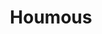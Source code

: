 ---
layout: recette
categories: [recettes]
hidden: true
lang: fr
sitemap: false
title: Houmous
type: sel
ingredients: 
  - nom: pois chiches
    qte: 1
    unite: boîte de conserve
  - nom: tahini
    qte: 60
    unite: gr
  - nom: ail
    qte: 10
    unite: gr
  - nom: jus de citron
    qte: 50
    unite: gr
  - nom: huile d'olive
    qte: 15
    unite: gr
  - nom: sel
    qte: 6
    unite: gr
etapes:
  - label: Pois chiches
    details:
      - Recuire les pois chiches 10 minutes dans leur eau
      - Égoutter et conserver l'eau de cuisson
  - label: Ingrédients liquides
    details:
      - Émincer l'ail finement
      - Verser le tahini, l'ail, le jus de citron, l'huile d'olive et le sel dans un bol
      - Mélanger 
  - label: Mixage
    details:
      - Verser les pois chiches et les ingrédients liquides dans le bol du robot
      - Mixer. Ajouter de l'eau de cuisson si le houmous est trop dense
  - label: Dégustation
    details:
      - Réserver au frais au moins une heure
      - Creuser un sillon et y verser de l'huile d'olive
      - (Optionnel) Ajouter des épices (paprika, zaatar) et/ou des graines de sésame
---